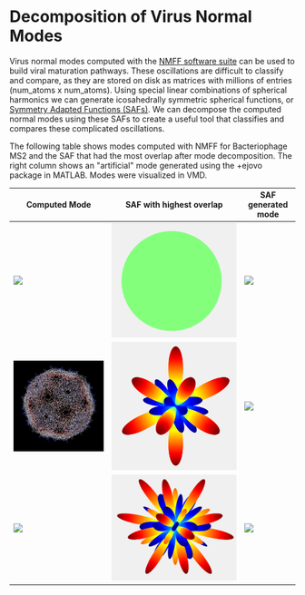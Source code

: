 # Decomposition of Virus Normal Modes

Virus normal modes computed with the [NMFF software suite](https://mmtsb.org/software/nmff.html) can be used to build viral maturation pathways. 
These oscillations are difficult to classify and compare, as they are stored on disk as matrices with millions of entries (num_atoms x num_atoms).
Using special linear combinations of spherical harmonics we can generate icosahedrally symmetric spherical functions, or [Symmetry Adapted Functions (SAFs)](https://github.com/ejovo13/viruses/tree/master/%2Bsaf).
We can decompose the computed normal modes using these SAFs to create a useful tool that classifies and compares these complicated oscillations.

The following table shows modes computed with NMFF for Bacteriophage MS2 and the SAF that had the most overlap after mode decomposition. The right column shows an "artificial" mode generated using the +ejovo package in MATLAB. Modes were visualized in VMD.


| Computed Mode | SAF with highest overlap | SAF generated mode |
| ---- | --- | ---- |
| ![](+ejovo/media/2ms2m1-2fold.gif) | ![](+ejovo/media/saf0.png) | ![](+ejovo/media/2ms2SAF0-2fold.gif) | 
| ![](+ejovo/media/2ms2m2-2fold.gif) | ![](+ejovo/media/saf6.png) | ![](+ejovo/media/2ms2SAF62-fold.gif) |
| ![](+ejovo/media/2ms2m5-2fold.gif) | ![](+ejovo/media/saf10.png) | ![](+ejovo/media/2ms2SAF10-2fold.gif) |
